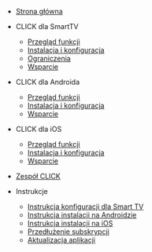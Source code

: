 <!-- docs/_sidebar.md -->

* [Strona główna](README.md)

* CLICK dla SmartTV  
  * [Przegląd funkcji](overview_tv.md)
  * [Instalacja i konfiguracja](install_tv.md)
  * [Ograniczenia](limitations_tv.md)
  * [Wsparcie](support.md)

* CLICK dla Androida  
  * [Przegląd funkcji](overview_android.md)
  * [Instalacja i konfiguracja](install_android.md)
  * [Wsparcie](support.md)

* CLICK dla iOS  
  * [Przegląd funkcji](overview_ios.md)
  * [Instalacja i konfiguracja](install_ios.md)
  * [Wsparcie](support.md)

* [Zespół CLICK](join.md)

* Instrukcje  
  * [Instrukcja konfiguracji dla Smart TV](install_tv.md)
  * [Instrukcja instalacji na Androidzie](install_android.md)
  * [Instrukcja instalacji na iOS](install_ios.md)
  * [Przedłużenie subskrypcji](renewal.md)
  * [Aktualizacja aplikacji](update.md)

